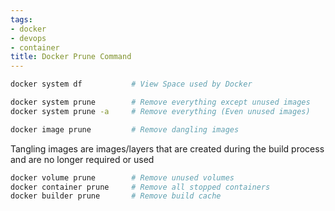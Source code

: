 ```yaml
---
tags:
- docker
- devops
- container
title: Docker Prune Command
---
```


````bash
docker system df 		   # View Space used by Docker

docker system prune 	   # Remove everything except unused images
docker system prune -a 	   # Remove everything (Even unused images)

docker image prune 		   # Remove dangling images
````

Tangling images are images/layers that are created during the build process and are no longer required or used

````bash
docker volume prune 	   # Remove unused volumes
docker container prune 	   # Remove all stopped containers
docker builder prune       # Remove build cache
````